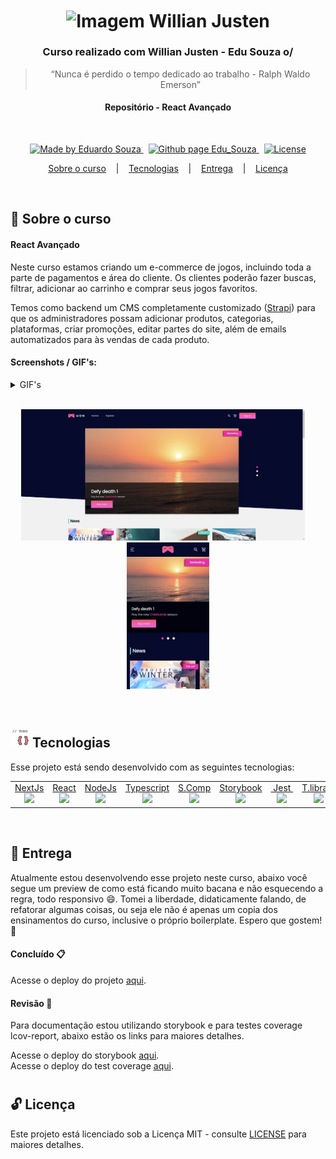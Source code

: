 <h1 align="center">
  <img align="center" alt="Imagem Willian Justen" src="https://stars.github.com/stars-social-card-images/willianjusten.png" width="400px" />
</h1>

<h3 align="center">
  Curso realizado com Willian Justen - Edu Souza o/
</h3>

<blockquote align="center">“Nunca é perdido o tempo dedicado ao trabalho - Ralph Waldo Emerson”</blockquote>

<h4 align="center">
  Repositório - React Avançado
</h4>

<br/>

<p align="center">
  <a href="https://github.com/EduSouza-programmer"    target="_blank">
    <img alt="Made by Eduardo Souza" src="https://img.shields.io/badge/made%20by-Edu%20Souza-%23F8952D">
  </a>&nbsp;
  <a href="https://edusouza-programmer.github.io/" target="_blank">
    <img alt="Github page Edu_Souza " src="https://img.shields.io/badge/Github%20page-Edu_Souza-orange">
  </a>&nbsp;
  <a href="LICENSE" >
    <img alt="License" src="https://img.shields.io/badge/license-MIT-%23F8952D">
  </a>
</p>



<p align="center">
  <a href="#rocket-Sobre-o-curso">Sobre o curso</a>&nbsp; &nbsp; |&nbsp; &nbsp;
  <a href="#-Tecnologias">Tecnologias</a>&nbsp; &nbsp; |&nbsp; &nbsp;
  <a href="#postbox-Entrega">Entrega</a>&nbsp; &nbsp; |&nbsp; &nbsp;
  <a href="#unlock-Licença">Licença</a>
</p>

<br/>

## :rocket: Sobre o curso

#### React Avançado

Neste curso estamos criando um e-commerce de jogos, incluindo toda a parte de pagamentos e área do cliente. Os clientes poderão fazer buscas, filtrar, adicionar ao carrinho e comprar seus jogos favoritos.

Temos como backend um CMS completamente customizado ([Strapi](https://strapi.io/)) para que os administradores possam adicionar produtos, categorias, plataformas, criar promoções, editar partes do site, além de emails automatizados para às vendas de cada produto.

#### Screenshots / GIF's:



<details>
<summary>GIF's</summary>
<br/>
<p align=center >
  <img height="500px"  src="./public/img/home_desktop.gif"> &nbsp; &nbsp;
</p>
</details>

<br/>

<p align=center >
  <img height="210px"  src="./public/img/home_desktop.png"> &nbsp; &nbsp;
  <img height="235px" src="./public/img/mobile.png">
</p>

<br/>

## <img height="30" src="https://raw.githubusercontent.com/EduSouza-programmer/EduSouza-programmer/main/assets/stubparrot.gif"> Tecnologias

Esse projeto está sendo desenvolvido com as seguintes tecnologias:

<table >
  <tr>
    <td align=center><a href="https://nextjs.org/"><div>NextJs</div><img src="https://boringowl.io/wp-content/uploads/2020/03/next-js-framework-300x300.jpg" height="40px" /></a></td>
    <td align=center><a href="https://pt-br.reactjs.org/"><div>React</div><img src="https://img.icons8.com/officel/80/000000/react.png" height="40px" /></a></td>
    <td align=center><a href="https://nodejs.org/en/"><div>NodeJs</div><img src="https://img.icons8.com/color/96/000000/nodejs.png" height="40px" /></a> </td>
    <td align=center><a href="https://www.typescriptlang.org/"><div>Typescript</div><img src="https://img.icons8.com/color/96/000000/typescript.png" height="40px" /></a></td>
    <td align=center><a href="https://styled-components.com/"><div>S.Comp</div><img src="https://styled-components.com/logo.png" height="40px" /></a></td>
    <td align=center><a href="https://storybook.js.org/"><div>Storybook</div><img src="https://static-00.iconduck.com/assets.00/storybook-icon-icon-412x512-341bo8r1.png" height="40px" /></a></td>
    <td align=center><a href="https://jestjs.io/pt-BR/"><div>&nbsp;Jest&nbsp; </div><img src="https://cdn.auth0.com/blog/testing-react-with-jest/logo.png" height="40px" /></a></td>
    <td align=center><a href="https://testing-library.com/"><div>T.library</div><img src="https://testing-library.com/img/octopus-64x64.png" height="40px" /></a></td>
    <td align=center><a href="https://eslint.org/"><div>Eslint</div><img src="https://www.pinclipart.com/picdir/middle/280-2800377_eslint-vector-clipart.png" height="40px" /></a></td>
    <td align=center><a href="https://prettier.io/"><div>Prettier</div><img src="https://camo.githubusercontent.com/dff60c3322fc0645c42441b218ce565be5d14b528ac4d79247baa547b4977d1f/68747470733a2f2f70726574746965722e696f2f69636f6e2e706e67" height="40px" /></a></td>
  </tr>
</table>

<br/>

## :postbox: Entrega

Atualmente estou desenvolvendo esse projeto neste curso, abaixo você segue um preview de como está ficando muito bacana e não esquecendo a regra, todo responsivo :smile:.
Tomei a liberdade, didaticamente falando, de refatorar algumas coisas, ou seja ele não é apenas um copia dos ensinamentos do curso, inclusive o próprio boilerplate. Espero que gostem! :rocket: 
#### Concluído :clipboard:

Acesse o deploy do projeto [aqui](https://edu-won-games-client-dun.vercel.app/).

#### Revisão :beers:

Para documentação estou utilizando storybook e para testes coverage lcov-report, abaixo estão os links para maiores detalhes.

Acesse o deploy do storybook [aqui](). <br/>
Acesse o deploy do test coverage [aqui]().

#
## :unlock: Licença

Este projeto está licenciado sob a Licença MIT - consulte [LICENSE](https://opensource.org/licenses/MIT) para maiores detalhes.
